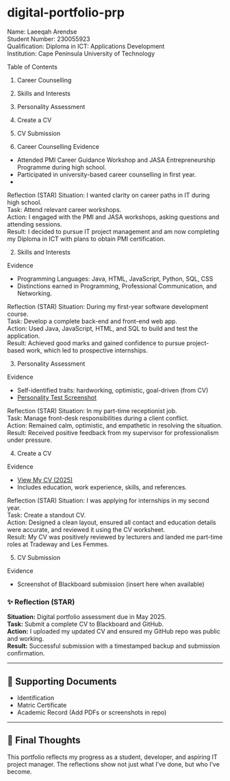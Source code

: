 # digital-portfolio-prp

Name: Laeeqah Arendse  
Student Number: 230055923  
Qualification: Diploma in ICT: Applications Development  
Institution: Cape Peninsula University of Technology  

Table of Contents
1. Career Counselling
2. Skills and Interests
3. Personality Assessment
4. Create a CV
5. CV Submission

 1. Career Counselling
Evidence
- Attended PMI Career Guidance Workshop and JASA Entrepreneurship Programme during high school.
- Participated in university-based career counselling in first year.
- 

Reflection (STAR)
Situation: I wanted clarity on career paths in IT during high school.  
Task: Attend relevant career workshops.  
Action: I engaged with the PMI and JASA workshops, asking questions and attending sessions.  
Result: I decided to pursue IT project management and am now completing my Diploma in ICT with plans to obtain PMI certification.

2. Skills and Interests

Evidence
- Programming Languages: Java, HTML, JavaScript, Python, SQL, CSS
- Distinctions earned in Programming, Professional Communication, and Networking.

Reflection (STAR)
Situation: During my first-year software development course.  
Task: Develop a complete back-end and front-end web app.  
Action: Used Java, JavaScript, HTML, and SQL to build and test the application.  
Result: Achieved good marks and gained confidence to pursue project-based work, which led to prospective internships.

3. Personality Assessment

Evidence
- Self-identified traits: hardworking, optimistic, goal-driven (from CV)
- [Personality Test Screenshot]()

Reflection (STAR)
Situation: In my part-time receptionist job.  
Task: Manage front-desk responsibilities during a client conflict.  
Action: Remained calm, optimistic, and empathetic in resolving the situation.  
Result: Received positive feedback from my supervisor for professionalism under pressure.

4. Create a CV

Evidence
- [View My CV (2025)](./2025%20CV%20PRP.docx)
- Includes education, work experience, skills, and references.

Reflection (STAR)
Situation: I was applying for internships in my second year.  
Task: Create a standout CV.  
Action: Designed a clean layout, ensured all contact and education details were accurate, and reviewed it using the CV worksheet.  
Result: My CV was positively reviewed by lecturers and landed me part-time roles at Tradeway and Les Femmes.

5. CV Submission

Evidence
- Screenshot of Blackboard submission (insert here when available)

### ✨ Reflection (STAR)
**Situation:** Digital portfolio assessment due in May 2025.  
**Task:** Submit a complete CV to Blackboard and GitHub.  
**Action:** I uploaded my updated CV and ensured my GitHub repo was public and working.  
**Result:** Successful submission with a timestamped backup and submission confirmation.

---

## 📎 Supporting Documents

- Identification  
- Matric Certificate  
- Academic Record (Add PDFs or screenshots in repo)

---

## 🧠 Final Thoughts

This portfolio reflects my progress as a student, developer, and aspiring IT project manager. The reflections show not just what I’ve done, but who I’ve become.

